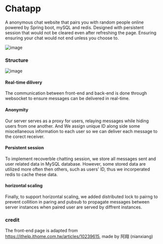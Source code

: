 # Chatapp
A anonymous chat website that pairs you with random people online powered by Spring boot, mySQL and redis. Designed with persistent session that would not be cleared even after refreshing the page. Ensuring ensuring your chat would not end unless you choose to.

![image](https://github.com/user-attachments/assets/3f1692e8-41ba-482a-afb3-0a3fc8f47182)

### Structure
![image](https://github.com/user-attachments/assets/ad222b10-e5fe-4ac1-8587-5eb8c1534ece)

#### Real-time dilivery
The communication between front-end and back-end is done through websocket to ensure messages can be delivered in real-time. 
#### Anonymity
Our server serves as a proxy for users, relaying messages while hiding users from one another. And We assign unique ID along side some miscellaneous information to each user so we can deliver each message to the corect receiver. 
#### Persistent session
To implement recoverble chatting session, we store all messages sent and user related data in MySQL database. However, some stored data are utilized more often then others, such as users' ID, thus we incorperated redis to cache these data. 
#### horizontal scaling
Finally, to support horizontal scaling, we added distributed lock to pairng to prevent collition in paring and pubsub to propagate messages between server instances when paired user are served by diffrent instances.




### credit
The front-end page is adapted from https://ithelp.ithome.com.tw/articles/10239615, made by 阿翔 (nianxiang)
